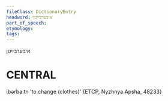 ```yaml
---
fileClass: DictionaryEntry
headword: איבערבײַטן
part_of_speech: 
etymology: 
tags: 
---
```

איבערבײַטן

CENTRAL
========

ɩ́bərbaːtn 'to change (clothes)' {ETCP, Nyzhnya Apsha, 48233}